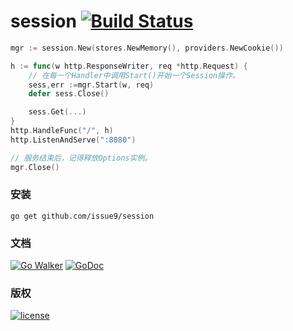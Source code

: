 session [![Build Status](https://travis-ci.org/issue9/session.svg?branch=master)](https://travis-ci.org/issue9/session)
======

```go
mgr := session.New(stores.NewMemory(), providers.NewCookie())

h := func(w http.ResponseWriter, req *http.Request) {
    // 在每一个Handler中调用Start()开始一个Session操作。
    sess,err :=mgr.Start(w, req)
    defer sess.Close()

    sess.Get(...)
}
http.HandleFunc("/", h)
http.ListenAndServe(":8080")

// 服务结束后，记得释放Options实例。
mgr.Close()
```


### 安装

```shell
go get github.com/issue9/session
```


### 文档

[![Go Walker](http://gowalker.org/api/v1/badge)](http://gowalker.org/github.com/issue9/session)
[![GoDoc](https://godoc.org/github.com/issue9/session?status.svg)](https://godoc.org/github.com/issue9/session)


### 版权

[![license](http://img.shields.io/badge/license-MIT-red.svg?style=flat)](https://github.com/issue9/session/blob/master/LICENSE)
